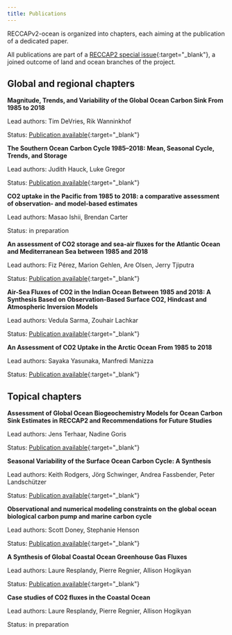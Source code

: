 ```yaml
---
title: Publications
---
```


RECCAPv2-ocean is organized into chapters, each aiming at the publication of a dedicated paper.

All publications are part of a [RECCAP2 special issue](https://agupubs.onlinelibrary.wiley.com/doi/toc/10.1002/(ISSN)2169-8961.RECCAP2){:target="_blank"}, a joined outcome of land and ocean branches of the project.

## Global and regional chapters

**Magnitude, Trends, and Variability of the Global Ocean Carbon Sink From 1985 to 2018**

Lead authors: Tim DeVries, Rik Wanninkhof

Status: [Publication available](https://doi.org/10.1029/2023GB007780){:target="_blank"}

**The Southern Ocean Carbon Cycle 1985–2018: Mean, Seasonal Cycle, Trends, and Storage**

Lead authors: Judith Hauck, Luke Gregor

Status: [Publication available](https://doi.org/10.1029/2023GB007848){:target="_blank"}

**CO2 uptake in the Pacific from 1985 to 2018: a comparative assessment of observation- and model-based estimates**

Lead authors: Masao Ishii, Brendan Carter

Status: in preparation

**An assessment of CO2 storage and sea-air fluxes for the Atlantic Ocean and Mediterranean Sea between 1985 and 2018**

Lead authors: Fiz Pérez, Marion Gehlen, Are Olsen, Jerry Tjiputra

Status: [Publication available](https://doi.org/10.1029/2023GB007862){:target="_blank"}

**Air-Sea Fluxes of CO2 in the Indian Ocean Between 1985 and 2018: A Synthesis Based on Observation-Based Surface CO2, Hindcast and Atmospheric Inversion Models**

Lead authors: Vedula Sarma, Zouhair Lachkar

Status: [Publication available](https://doi.org/10.1029/2023GB007694){:target="_blank"}

**An Assessment of CO2 Uptake in the Arctic Ocean From 1985 to 2018**

Lead authors: Sayaka Yasunaka, Manfredi Manizza

Status: [Publication available](https://doi.org/10.1029/2023GB007806){:target="_blank"}



## Topical chapters

**Assessment of Global Ocean Biogeochemistry Models for Ocean Carbon Sink Estimates in RECCAP2 and Recommendations for Future Studies**

Lead authors: Jens Terhaar, Nadine Goris

Status: [Publication available](https://doi.org/10.1029/2023ms003840){:target="_blank"}

**Seasonal Variability of the Surface Ocean Carbon Cycle: A Synthesis**

Lead authors: Keith Rodgers, Jörg Schwinger, Andrea Fassbender, Peter Landschützer

Status: [Publication available](https://doi.org/10.1029/2023GB007798){:target="_blank"}

**Observational and numerical modeling constraints on the global ocean biological carbon pump and marine carbon cycle**

Lead authors: Scott Doney, Stephanie Henson

Status: [Publication available](https://doi.org/10.1029/2024GB008156){:target="_blank"}

**A Synthesis of Global Coastal Ocean Greenhouse Gas Fluxes**

Lead authors: Laure Resplandy, Pierre Regnier, Allison Hogikyan

Status: [Publication available](https://doi.org/10.1029/2023GB007803){:target="_blank"}

**Case studies of CO2 fluxes in the Coastal Ocean**

Lead authors: Laure Resplandy, Pierre Regnier, Allison Hogikyan

Status: in preparation

